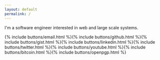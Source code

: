 ```yaml
---
layout: default
permalink: /
---
```


I'm a software engineer interested in web and large scale systems.

{% include buttons/email.html %}{% include buttons/github.html %}{% include buttons/gist.html %}{% include buttons/linkedin.html %}{% include buttons/twitter.html %}{% include buttons/youtube.html %}{% include buttons/bitcoin.html %}{% include buttons/openpgp.html %}
